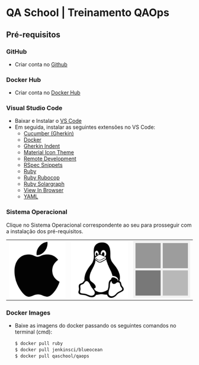 # QA School | Treinamento QAOps

## Pré-requisitos

### GitHub

- Criar conta no [Github](https://github.com)

### Docker Hub

- Criar conta no [Docker Hub](https://hub.docker.com)

### Visual Studio Code

* Baixar e Instalar o [VS Code](https://code.visualstudio.com)
* Em seguida, instalar as seguintes extensões no VS Code:
  * [Cucumber (Gherkin)](https://marketplace.visualstudio.com/items?itemName=alexkrechik.cucumberautocomplete)
  * [Docker](https://marketplace.visualstudio.com/items?itemName=ms-azuretools.vscode-docker)
  * [Gherkin Indent](https://marketplace.visualstudio.com/items?itemName=AravindKumar.gherkin-indent)
  * [Material Icon Theme](https://marketplace.visualstudio.com/items?itemName=PKief.material-icon-theme)
  * [Remote Development](https://marketplace.visualstudio.com/items?itemName=ms-vscode-remote.vscode-remote-extensionpack)
  * [RSpec Snippets](https://marketplace.visualstudio.com/items?itemName=karunamurti.rspec-snippets)
  * [Ruby](https://marketplace.visualstudio.com/items?itemName=rebornix.Ruby)
  * [Ruby Rubocop](https://marketplace.visualstudio.com/items?itemName=misogi.ruby-rubocop)
  * [Ruby Solargraph](https://marketplace.visualstudio.com/items?itemName=castwide.solargraph)
  * [View In Browser](https://marketplace.visualstudio.com/items?itemName=qinjia.view-in-browser)
  * [YAML](https://marketplace.visualstudio.com/items?itemName=redhat.vscode-yaml)

### Sistema Operacional

Clique no Sistema Operacional correspondente ao seu para prosseguir com a instalação dos pré-requisitos.

<table>
  <tr>
    <td>
      <a href="macos/README.md">
        <img src="images/apple.png" alt="macOS" />
      </a>
    </td>
    <td>
      <a href="linux/README.md">
        <img src="images/linux.png" alt="Ubuntu" />
      </a>
    </td>
    <td>
      <a href="windows/README.md">
        <img src="images/windows.png" alt="Windows">
      </a>
    </td>
  </tr>
</table>

### Docker Images

* Baixe as imagens do docker passando os seguintes comandos no terminal (cmd):
  ```bash
  $ docker pull ruby
  $ docker pull jenkinsci/blueocean
  $ docker pull qaschool/qaops
  ```
